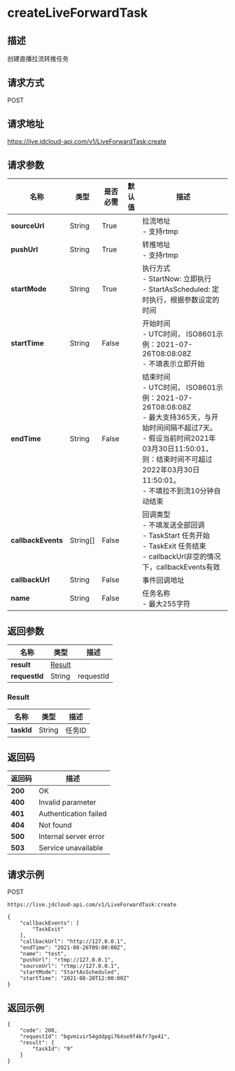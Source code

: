 # createLiveForwardTask


## 描述
创建直播拉流转推任务


## 请求方式
POST

## 请求地址
https://live.jdcloud-api.com/v1/LiveForwardTask:create


## 请求参数
|名称|类型|是否必需|默认值|描述|
|---|---|---|---|---|
|**sourceUrl**|String|True| |拉流地址<br>- 支持rtmp<br>|
|**pushUrl**|String|True| |转推地址<br>- 支持rtmp<br>|
|**startMode**|String|True| |执行方式<br>- StartNow: 立即执行<br>- StartAsScheduled: 定时执行，根据参数设定的时间<br>|
|**startTime**|String|False| |开始时间<br>- UTC时间， ISO8601示例：2021-07-26T08:08:08Z<br>- 不填表示立即开始<br>|
|**endTime**|String|False| |结束时间<br>- UTC时间， ISO8601示例：2021-07-26T08:08:08Z<br>- 最大支持365天，与开始时间间隔不超过7天。<br>  - 假设当前时间2021年03月30日11:50:01，则：结束时间不可超过2022年03月30日11:50:01。<br>- 不填拉不到流10分钟自动结束<br>|
|**callbackEvents**|String[]|False| |回调类型<br>- 不填发送全部回调<br>- TaskStart 任务开始<br>- TaskExit 任务结束<br>- callbackUrl非空的情况下，callbackEvents有效<br>|
|**callbackUrl**|String|False| |事件回调地址<br>|
|**name**|String|False| |任务名称<br>- 最大255字符<br>|


## 返回参数
|名称|类型|描述|
|---|---|---|
|**result**|[Result](createLiveForwardTask#result)| |
|**requestId**|String|requestId|

### <div id="result">Result</div>
|名称|类型|描述|
|---|---|---|
|**taskId**|String|任务ID|

## 返回码
|返回码|描述|
|---|---|
|**200**|OK|
|**400**|Invalid parameter|
|**401**|Authentication failed|
|**404**|Not found|
|**500**|Internal server error|
|**503**|Service unavailable|

## 请求示例
POST
```
https://live.jdcloud-api.com/v1/LiveForwardTask:create

```

```
{
    "callbackEvents": [
        "TaskExit"
    ], 
    "callbackUrl": "http://127.0.0.1", 
    "endTime": "2021-08-26T09:00:00Z", 
    "name": "test", 
    "pushUrl": "rtmp://127.0.0.1", 
    "sourceUrl": "rtmp://127.0.0.1", 
    "startMode": "StartAsScheduled", 
    "startTime": "2021-08-20T12:00:00Z"
}
```

## 返回示例
```
{
    "code": 200, 
    "requestId": "bgvmivir54gddpgi764se9f4kfr7ge41", 
    "result": {
        "taskId": "9"
    }
}
```

